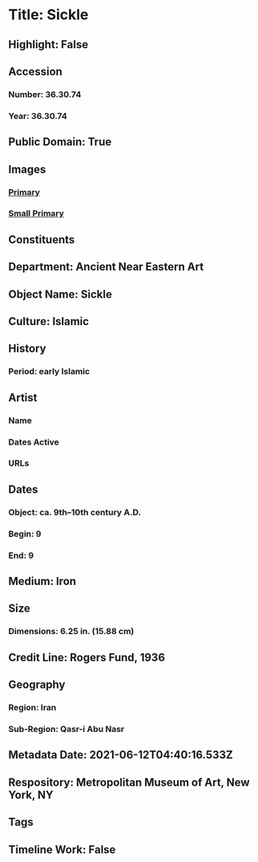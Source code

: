 # Title: Sickle
## Highlight: False
## Accession
### Number: 36.30.74
### Year: 36.30.74
## Public Domain: True
## Images
### [Primary](https://images.metmuseum.org/CRDImages/an/original/vs36_30_74.jpg)
### [Small Primary](https://images.metmuseum.org/CRDImages/an/web-large/vs36_30_74.jpg)
## Constituents
## Department: Ancient Near Eastern Art
## Object Name: Sickle
## Culture: Islamic
## History
### Period: early Islamic
## Artist
### Name
### Dates Active
### URLs
## Dates
### Object: ca. 9th–10th century A.D.
### Begin: 9
### End: 9
## Medium: Iron
## Size
### Dimensions: 6.25 in. (15.88 cm)
## Credit Line: Rogers Fund, 1936
## Geography
### Region: Iran
### Sub-Region: Qasr-i Abu Nasr
## Metadata Date: 2021-06-12T04:40:16.533Z
## Respository: Metropolitan Museum of Art, New York, NY
## Tags
## Timeline Work: False